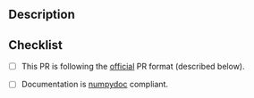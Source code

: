 ## Description
<!-- Describe your changes in detail -->
<!-- If it fixes an open issue, please link to the issue here. -->

## Checklist
<!-- Feel free to remove check-list items aren't relevant to your change -->

- [ ] This PR is following the [official](https://github.com/arviz-devs/arviz/blob/master/CONTRIBUTING.md#pull-request-checklist) 
      PR format (described below).
- [ ] Documentation is [numpydoc](https://numpydoc.readthedocs.io/en/latest/format.html) compliant.



<!--
Thank you so much for your PR!  To help us review your contribution, please
consider the following points:

- Read contributing guidelines carefully before submitting the PR. It is available
  at https://github.com/arviz-devs/arviz/blob/master/CONTRIBUTING.md.

- Read and abide by the Code of Conduct. It is available at  
  https://github.com/arviz-devs/arviz/blob/master/CODE_OF_CONDUCT.md

- Do not create the PR out of master, but out of a separate branch.

- The PR title should summarize the changes, for example "Add new group argument for the
  pair plot".  Avoid non-descriptive titles such as "Addresses issue #348". If your pull 
  request addresses an issue, please use the pull request title to describe 
  the issue and mention the issue number in the pull request description.

- The description should provide at least 1-2 sentences describing the pull request
  in detail (Why is this change required?  What problem does it solve?) and
  link to any relevant issues. If modifying a plot, render your plot to inspect for changes 
  and copy image in the pull request message on Github

- Please prefix the title of incomplete contributions with [WIP] (to indicate a work in 
  progress). WIPs may be useful to (1) indicate you are working on something to avoid 
  duplicated work, (2) request broad review of functionality or API, or (3) seek collaborators.
  
- If you are contributing fixes to docstrings, please pay attention to
  https://github.com/arviz-devs/arviz/blob/master/CONTRIBUTING.md#docstring-formatting.
  In particular, note the difference between using single backquotes, double backquotes, and
  asterisks in the markup.

We understand that PRs can sometimes be overwhelming, especially as the
reviews start coming in.  Please let us know if the reviews are unclear or
the recommended next step seems overly demanding, if you would like help in
addressing a reviewer's comments, or if you have been waiting too long to hear
back on your PR.
-->
